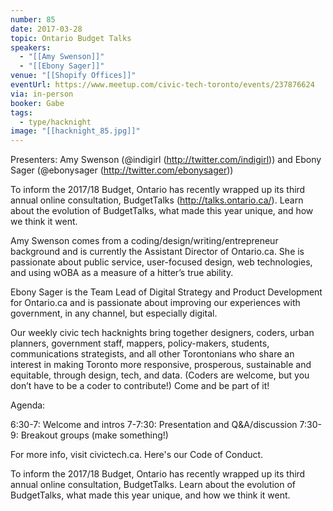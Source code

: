```yaml
---
number: 85
date: 2017-03-28
topic: Ontario Budget Talks
speakers:
  - "[[Amy Swenson]]"
  - "[[Ebony Sager]]"
venue: "[[Shopify Offices]]"
eventUrl: https://www.meetup.com/civic-tech-toronto/events/237876624
via: in-person
booker: Gabe
tags:
  - type/hacknight
image: "[[hacknight_85.jpg]]"
---
```


Presenters: Amy Swenson (@indigirl (http://twitter.com/indigirl)) and Ebony Sager (@ebonysager (http://twitter.com/ebonysager))

To inform the 2017/18 Budget, Ontario has recently wrapped up its third annual online consultation, BudgetTalks (http://talks.ontario.ca/). Learn about the evolution of BudgetTalks, what made this year unique, and how we think it went.

Amy Swenson comes from a coding/design/writing/entrepreneur background and is currently the Assistant Director of Ontario.ca. She is passionate about public service, user-focused design, web technologies, and using wOBA as a measure of a hitter’s true ability.

Ebony Sager is the Team Lead of Digital Strategy and Product Development for Ontario.ca and is passionate about improving our experiences with government, in any channel, but especially digital.

Our weekly civic tech hacknights bring together designers, coders, urban planners, government staff, mappers, policy-makers, students, communications strategists, and all other Torontonians who share an interest in making Toronto more responsive, prosperous, sustainable and equitable, through design, tech, and data. (Coders are welcome, but you don’t have to be a coder to contribute!) Come and be part of it!

Agenda:

6:30-7: Welcome and intros
7-7:30: Presentation and Q&A/discussion
7:30-9: Breakout groups (make something!)

For more info, visit civictech.ca. Here's our Code of Conduct.

To inform the 2017/18 Budget, Ontario has recently wrapped up its third annual online consultation, BudgetTalks. Learn about the evolution of BudgetTalks, what made this year unique, and how we think it went.